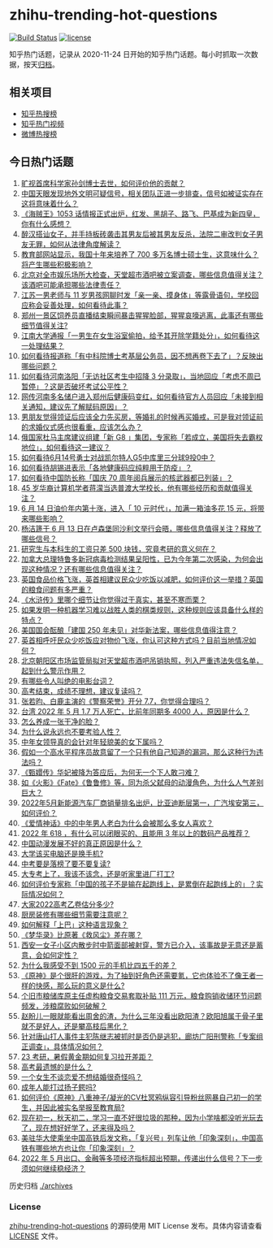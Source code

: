 # zhihu-trending-hot-questions

[![Build Status](https://github.com/justjavac/zhihu-trending-hot-questions/workflows/ci/badge.svg?branch=master)](https://github.com/justjavac/zhihu-trending-hot-questions/actions)
[![license](https://img.shields.io/github/license/justjavac/zhihu-trending-hot-questions)](https://github.com/justjavac/zhihu-trending-hot-questions/blob/master/LICENSE)

知乎热门话题，记录从 2020-11-24 日开始的知乎热门话题。每小时抓取一次数据，按天[归档](./archives)。

## 相关项目

- [知乎热搜榜](https://github.com/justjavac/zhihu-trending-top-search)
- [知乎热门视频](https://github.com/justjavac/zhihu-trending-hot-video)
- [微博热搜榜](https://github.com/justjavac/weibo-trending-hot-search)

## 今日热门话题

<!-- BEGIN -->
<!-- 最后更新时间 Wed Jun 15 2022 03:16:52 GMT+0800 (China Standard Time) -->

1. [旷视首席科学家孙剑博士去世，如何评价他的贡献？](https://www.zhihu.com/question/537635093)
1. [中国天眼发现地外文明可疑信号，相关团队正进一步排查，信号如被证实存在这将意味着什么？](https://www.zhihu.com/question/537647710)
1. [《海贼王》1053 话情报正式出炉，红发、黑胡子、路飞、巴基成为新四皇，你有什么感想？](https://www.zhihu.com/question/537692966)
1. [醉汉搭讪女子，并手持板砖袭击其男友后被其男友反杀，法院二审改判女子男友无罪，如何从法律角度解读？](https://www.zhihu.com/question/537650464)
1. [教育部网站显示，我国十年来培养了 700 多万名博士硕士生，这意味什么？将产生哪些积极影响？](https://www.zhihu.com/question/537625665)
1. [北京对全市娱乐场所大检查，天堂超市酒吧被立案调查，哪些信息值得关注？该酒吧可能承担哪些法律责任？](https://www.zhihu.com/question/537638968)
1. [江苏一男老师与 11 岁男孩网聊时发「亲一亲、摸身体」等露骨语句，学校回应称会妥善处理，如何看待此事？](https://www.zhihu.com/question/537613130)
1. [郑州一景区饲养员直播结束瞬间暴击猩猩脸部，猩猩哀嚎逃离，此事还有哪些细节值得关注?](https://www.zhihu.com/question/537428298)
1. [江南大学通报「一男生在女生浴室偷拍，给予其开除学籍处分」，如何看待这一处理结果？](https://www.zhihu.com/question/537625584)
1. [如何看待报道称「有中科院博士考基层公务员，因不想再卷下去了」？反映出哪些问题？](https://www.zhihu.com/question/537442385)
1. [如何看待河南洛阳「无访社区考生中招降 3 分录取」，当地回应「考虑不周已暂停」？这是否破坏考试公平性？](https://www.zhihu.com/question/537642883)
1. [网传河南多名储户进入郑州后健康码变红，如何看待官方人员回应「未接到相关通知，建议先了解赋码原因」？](https://www.zhihu.com/question/537428772)
1. [男朋友觉得领证后应该全力先买房，等婚礼的时候再买婚戒，可是我对领证前的求婚仪式感也很看重，应该怎么办？](https://www.zhihu.com/question/534429191)
1. [俄国家杜马主席建议组建「新 G8 」集团，专家称「若成立，美国将失去霸权地位」，如何看待这一建议？](https://www.zhihu.com/question/537466747)
1. [如何看待6月14号勇士对战凯尔特人G5中库里三分球9投0中？](https://www.zhihu.com/question/537636227)
1. [如何看待胡锡进表示「各地健康码应纯粹用于防疫」？](https://www.zhihu.com/question/537608959)
1. [如何看待中国防长称「国庆 70 周年阅兵展示的核武器都已列装」？](https://www.zhihu.com/question/537458563)
1. [45 岁华裔计算机学者蒋濛当选普渡大学校长，他有哪些经历和贡献值得关注？](https://www.zhihu.com/question/537163494)
1. [6 月 14 日油价年内第十涨，进入「 10 元时代」，加满一箱油多花 15 元，将带来哪些影响？](https://www.zhihu.com/question/537679725)
1. [杨洁篪于 6 月 13 日在卢森堡同沙利文举行会晤，哪些信息值得关注？释放了哪些信号？](https://www.zhihu.com/question/537577331)
1. [研究生与本科生的工资只差 500 块钱，究竟考研的意义何在？](https://www.zhihu.com/question/535637112)
1. [加拿大总理特鲁多新冠病毒检测结果呈阳性，已为今年第二次感染，为何会出现这种情况？还有哪些信息值得关注？](https://www.zhihu.com/question/537596675)
1. [英国食品价格飞涨，英首相建议民众少吃饭以减肥，如何评价这一举措？英国的粮食问题有多严重？](https://www.zhihu.com/question/537630606)
1. [《水浒传》里哪个细节让你觉得过于真实，甚至不寒而栗？](https://www.zhihu.com/question/446929988)
1. [如果发明一种机器学习难以战胜人类的棋类规则，这种规则应该具备什么样的特点？](https://www.zhihu.com/question/536907288)
1. [美国国会酝酿「建国 250 年未见」对华新法案，哪些信息值得注意？](https://www.zhihu.com/question/537699512)
1. [英首相呼吁民众少吃饭应对物价飞涨，你认可这种方式吗？目前当地情况如何？](https://www.zhihu.com/question/537597118)
1. [北京朝阳区市场监管局拟对天堂超市酒吧吊销执照，列入严重违法失信名单，起到什么警示作用？](https://www.zhihu.com/question/537695840)
1. [有哪些令人叫绝的电影台词？](https://www.zhihu.com/question/19976472)
1. [高考结束，成绩不理想，建议复读吗？](https://www.zhihu.com/question/537708779)
1. [张若昀、白鹿主演的《警察荣誉》开分 7.7，你觉得合理吗？](https://www.zhihu.com/question/536155389)
1. [台湾 2022 年 5 月 1.7 万人死亡，比前年同期多 4000 人，原因是什么？](https://www.zhihu.com/question/537027317)
1. [怎么养成一张干净的脸？](https://www.zhihu.com/question/34546303)
1. [为什么说永远也不要考验人性？](https://www.zhihu.com/question/301801218)
1. [中年女领导真的会针对年轻貌美的女下属吗？](https://www.zhihu.com/question/304335915)
1. [假如一个高水平程序员故意留了一个只有他自己知道的漏洞，那么这种行为违法吗？](https://www.zhihu.com/question/531724027)
1. [《甄嬛传》华妃被降为答应后，为何无一个下人敢刁难？](https://www.zhihu.com/question/485335805)
1. [如《火影》《Fate》《鲁鲁修》等，同为杀父弑母的动漫角色，为什么人气差别巨大？](https://www.zhihu.com/question/537331911)
1. [2022年5月新能源汽车厂商销量排名出炉，比亚迪断层第一，广汽埃安第三，如何评价？](https://www.zhihu.com/question/537052706)
1. [《爱情神话》中的中年男人老白为什么会被那么多女人喜欢？](https://www.zhihu.com/question/534552004)
1. [2022 年 618 ，有什么可以闭眼买的、且能用 3 年以上的数码产品推荐？](https://www.zhihu.com/question/537617151)
1. [中国动漫发展不好的真正原因是什么？](https://www.zhihu.com/question/534995406)
1. [大学该买电脑还是换手机?](https://www.zhihu.com/question/537683069)
1. [中考要是落榜了要不要复读?](https://www.zhihu.com/question/536485383)
1. [大专考上了，我该不该念，还是听家里进厂打工?](https://www.zhihu.com/question/537474901)
1. [如何评价专家称「中国的孩子不是输在起跑线上，是累倒在起跑线上的」？实际情况如何？](https://www.zhihu.com/question/536880111)
1. [大家2022高考乙卷估分多少?](https://www.zhihu.com/question/536907940)
1. [厨房装修有哪些细节需要注意呢？](https://www.zhihu.com/question/534334680)
1. [如何解释「上巴」这种语言现象？](https://www.zhihu.com/question/525069049)
1. [《梦华录》比原著《救风尘》差在哪？](https://www.zhihu.com/question/537456340)
1. [西安一女子小区内散步时中箭面部被射穿，警方已介入，该事故是无意还是蓄意，会如何定性？](https://www.zhihu.com/question/537473982)
1. [为什么我感受不到 1500 元的手机比四五千的差？](https://www.zhihu.com/question/507165903)
1. [《原神》是个很肝的游戏，为了抽到好角色还需要氪，它也体验不了像王者一样的快感，那么玩的意义是什么?](https://www.zhihu.com/question/535117936)
1. [个旧市粮储库原主任虚构粮食交易套取补贴 111 万元，粮食购销收储环节问题频发，涉粮腐败如何破解？](https://www.zhihu.com/question/537614991)
1. [赵盼儿一眼就能看出周舍的渣，为什么三年没看出欧阳渣？欧阳旭属于骨子里就不是好人，还是攀高枝后黑化？](https://www.zhihu.com/question/537457082)
1. [针对唐山打人事件主犯陈继志被抓时是否仍是逃犯，廊坊广阳刑警称「专案组正调查」，具体情况如何？](https://www.zhihu.com/question/537616542)
1. [23 考研，暑假黄金期如何复习拉开差距？](https://www.zhihu.com/question/536529233)
1. [高考最遗憾的是什么？](https://www.zhihu.com/question/536536764)
1. [一个女生不谈恋爱不想结婚很奇怪吗？](https://www.zhihu.com/question/536555332)
1. [成年人能打过扬子鳄吗?](https://www.zhihu.com/question/396421231)
1. [如何评价《原神》八重神子/凝光的CV杜冥鸦纵容引导粉丝网暴自己初一的学生，并因此被实名举报至教育局?](https://www.zhihu.com/question/537301421)
1. [现在初一，秋天初二，学习一直不好很垃圾的那种，因为小学啥都没听光玩去了，现在想好好学了，还来得及吗？](https://www.zhihu.com/question/537341080)
1. [美驻华大使乘坐中国高铁后发文称，「复兴号」列车让他「印象深刻」，中国高铁有哪些地方也让你「印象深刻」？](https://www.zhihu.com/question/537480409)
1. [2022 年 5 月出口、金融等多项经济指标超出预期，传递出什么信号？下一步须如何继续稳经济？](https://www.zhihu.com/question/537624646)

<!-- END -->

历史归档 [./archives](./archives)

### License

[zhihu-trending-hot-questions](https://github.com/justjavac/zhihu-trending-hot-questions)
的源码使用 MIT License 发布。具体内容请查看 [LICENSE](./LICENSE) 文件。
